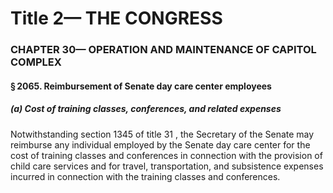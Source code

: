 
# Title 2— THE CONGRESS
### CHAPTER 30— OPERATION AND MAINTENANCE OF CAPITOL COMPLEX
#### § 2065. Reimbursement of Senate day care center employees
##### (a) Cost of training classes, conferences, and related expenses

Notwithstanding section 1345 of title 31 , the Secretary of the Senate may reimburse any individual employed by the Senate day care center for the cost of training classes and conferences in connection with the provision of child care services and for travel, transportation, and subsistence expenses incurred in connection with the training classes and conferences.
